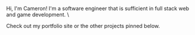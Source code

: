 Hi, I'm Cameron! I'm a software engineer that is sufficient in full stack web and game development. \

Check out my portfolio site or the other projects pinned below.
